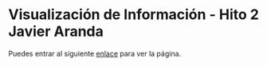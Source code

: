 # Visualización de Información - Hito 2 Javier Aranda

Puedes entrar al siguiente [enlace](https://jiaranda.github.io/infovis-hito-2/) para ver la página.
